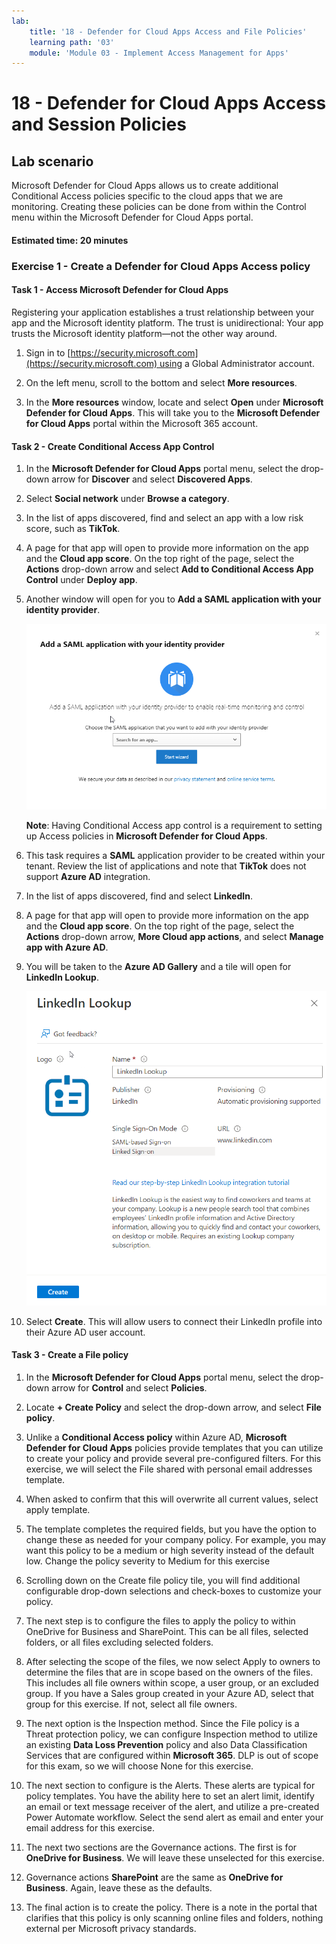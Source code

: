 ```yaml
---
lab:
    title: '18 - Defender for Cloud Apps Access and File Policies'
    learning path: '03'
    module: 'Module 03 - Implement Access Management for Apps'
---
```


# 18 - Defender for Cloud Apps Access and Session Policies

## Lab scenario

Microsoft Defender for Cloud Apps  allows us to create additional Conditional Access policies specific to the cloud apps that we are monitoring.  Creating these policies can be done from within the Control menu within the Microsoft Defender for Cloud Apps  portal.

#### Estimated time: 20 minutes

### Exercise 1 - Create a Defender for Cloud Apps Access policy

#### Task 1 - Access Microsoft Defender for Cloud Apps

Registering your application establishes a trust relationship between your app and the Microsoft identity platform. The trust is unidirectional: Your app trusts the Microsoft identity platform—not the other way around.

1. Sign in to [https://security.microsoft.com](https://security.microsoft.com) using a Global Administrator account.

1. On the left menu, scroll to the bottom and select **More resources**.

1. In the **More resources** window, locate and select **Open** under **Microsoft Defender for Cloud Apps**.  This will take you to the **Microsoft Defender for Cloud Apps** portal within the Microsoft 365 account.


#### Task 2 - Create Conditional Access App Control

1. In the **Microsoft Defender for Cloud Apps** portal menu, select the drop-down arrow for **Discover** and select **Discovered Apps**.

1. Select **Social network** under **Browse a category**.

1. In the list of apps discovered, find and select an app with a low risk score, such as **TikTok**.

1. A page for that app will open to provide more information on the app and the **Cloud app score**.  On the top right of the page, select the **Actions** drop-down arrow and select **Add to Conditional Access App Control** under **Deploy app**.

1. Another window will open for you to **Add a SAML application with your identity provider**.  

    ![Choose a SAML application with your identity provider](./media/add-saml-idp.png)

    **Note**: Having Conditional Access app control is a requirement to setting up Access policies in **Microsoft Defender for Cloud Apps**.

1. This task requires a **SAML** application provider to be created within your tenant.  Review the list of applications and note that **TikTok** does not support **Azure AD** integration.

1. In the list of apps discovered, find and select **LinkedIn**.

1. A page for that app will open to provide more information on the app and the **Cloud app score**.  On the top right of the page, select the **Actions** drop-down arrow, **More Cloud app actions**, and select **Manage app with Azure AD**.

1. You will be taken to the **Azure AD Gallery** and a tile will open for **LinkedIn Lookup**.

    ![Azure AD Gallery LinkedIn Lookup tile](./media/linkedinlookup.png)

1. Select **Create**.  This will allow users to connect their LinkedIn profile into their Azure AD user account.



#### Task 3 - Create a File policy

1. In the **Microsoft Defender for Cloud Apps** portal menu, select the drop-down arrow for **Control** and select **Policies**.

1. Locate **+ Create Policy** and select the drop-down arrow, and select **File policy**.
 
1. Unlike a **Conditional Access policy** within Azure AD, **Microsoft Defender for Cloud Apps** policies provide templates that you can utilize to create your policy and provide several pre-configured filters.  For this exercise, we will select the File shared with personal email addresses template.   

1. When asked to confirm that this will overwrite all current values, select apply template. 

1. The template completes the required fields, but you have the option to change these as needed for your company policy.  For example, you may want this policy to be a medium or high severity instead of the default low.  Change the policy severity to Medium for this exercise 

1. Scrolling down on the Create file policy tile, you will find additional configurable drop-down selections and check-boxes to customize your policy. 

1. The next step is to configure the files to apply the policy to within OneDrive for Business and SharePoint.  This can be all files, selected folders, or all files excluding selected folders.  

1. After selecting the scope of the files, we now select Apply to owners to determine the files that are in scope based on the owners of the files.  This includes all file owners within scope, a user group, or an excluded group.  If you have a Sales group created in your Azure AD, select that group for this exercise.  If not, select all file owners. 

1. The next option is the Inspection method. Since the File policy is a Threat protection policy, we can configure Inspection method to utilize an existing **Data Loss Prevention** policy and also Data Classification Services that are configured within **Microsoft 365**.  DLP is out of scope for this exam, so we will choose None for this exercise. 

1. The next section to configure is the Alerts.  These alerts are typical for policy templates.  You have the ability here to set an alert limit, identify an email or text message receiver of the alert, and utilize a pre-created Power Automate workflow.  Select the send alert as email and enter your email address for this exercise. 

1. The next two sections are the Governance actions.  The first is for **OneDrive for Business**.  We will leave these unselected for this exercise. 

1. Governance actions **SharePoint** are the same as **OneDrive for Business**.  Again, leave these as the defaults. 

1. The final action is to create the policy.  There is a note in the portal that clarifies that this policy is only scanning online files and folders, nothing external per Microsoft privacy standards. 
